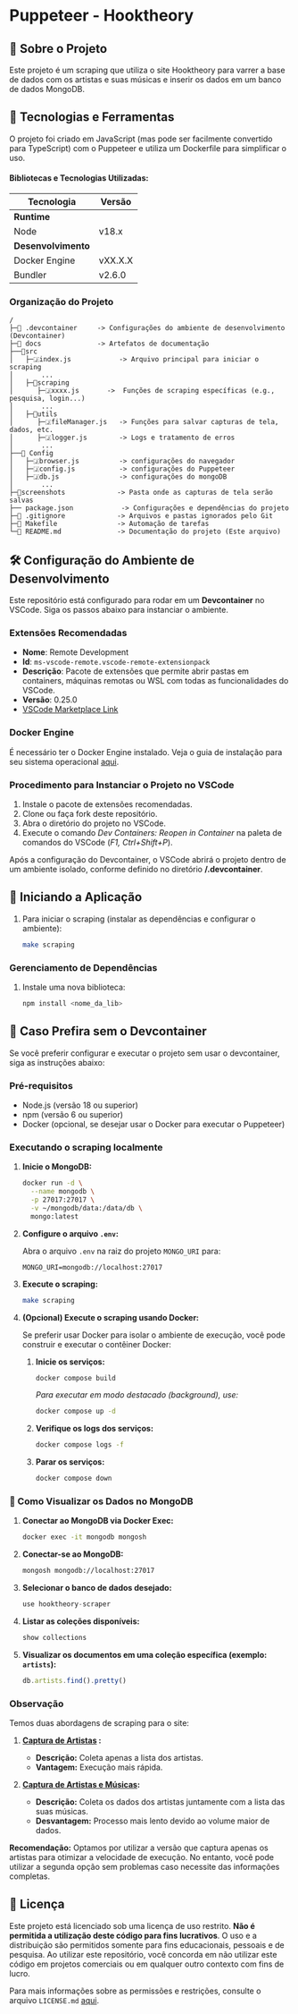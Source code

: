 # Puppeteer - Hooktheory

## 📖 Sobre o Projeto
Este projeto é um scraping que utiliza o site Hooktheory para varrer a base de dados com os artistas e suas músicas e inserir os dados em um banco de dados MongoDB.


## 🚀 Tecnologias e Ferramentas
O projeto foi criado em JavaScript (mas pode ser facilmente convertido para TypeScript) com o Puppeteer e utiliza um Dockerfile para simplificar o uso.

#### Bibliotecas e Tecnologias Utilizadas:
| Tecnologia           | Versão    |
|----------------------|-----------|
| **Runtime**           |           |
| Node                  | v18.x     |
| **Desenvolvimento**   |           |
| Docker Engine         | vXX.X.X   |
| Bundler               | v2.6.0    |

### Organização do Projeto

```
/
├─📁 .devcontainer     -> Configurações do ambiente de desenvolvimento (Devcontainer)
├─📁 docs              -> Artefatos de documentação
├──📁src
│   ├─🇯index.js            -> Arquivo principal para iniciar o scraping
│       ...
│   ├─📁scraping
│      ├─🇯xxxx.js       ->  Funções de scraping específicas (e.g., pesquisa, login...)
│       ...
│   ├─📁utils             
│      ├─🇯fileManager.js   -> Funções para salvar capturas de tela, dados, etc.
│      ├─🇯logger.js        -> Logs e tratamento de erros
│       ...
├──📁 Config
│   ├─🇯browser.js          -> configurações do navegador
│   ├─🇯config.js           -> configurações do Puppeteer
│   ├─🇯db.js               -> configurações do mongoDB
│       ...
├─📁screenshots             -> Pasta onde as capturas de tela serão salvas
├── package.json            -> Configurações e dependências do projeto
├─📄 .gitignore             -> Arquivos e pastas ignorados pelo Git
├─📄 Makefile               -> Automação de tarefas
└─📄 README.md              -> Documentação do projeto (Este arquivo)
```

## 🛠️ Configuração do Ambiente de Desenvolvimento

Este repositório está configurado para rodar em um **Devcontainer** no VSCode. Siga os passos abaixo para instanciar o ambiente.

### Extensões Recomendadas

- **Nome**: Remote Development
- **Id**: `ms-vscode-remote.vscode-remote-extensionpack`
- **Descrição**: Pacote de extensões que permite abrir pastas em containers, máquinas remotas ou WSL com todas as funcionalidades do VSCode.
- **Versão**: 0.25.0
- [VSCode Marketplace Link](https://marketplace.visualstudio.com/items?itemName=ms-vscode-remote.vscode-remote-extensionpack)

### Docker Engine

É necessário ter o Docker Engine instalado. Veja o guia de instalação para seu sistema operacional [aqui](https://docs.docker.com/engine/install/).

### Procedimento para Instanciar o Projeto no VSCode

1. Instale o pacote de extensões recomendadas.
2. Clone ou faça fork deste repositório.
3. Abra o diretório do projeto no VSCode.
4. Execute o comando _Dev Containers: Reopen in Container_ na paleta de comandos do VSCode (_F1, Ctrl+Shift+P_).

Após a configuração do Devcontainer, o VSCode abrirá o projeto dentro de um ambiente isolado, conforme definido no diretório **/.devcontainer**.

## 🚀 Iniciando a Aplicação

1. Para iniciar o scraping (instalar as dependências e configurar o ambiente):
    ```sh
    make scraping
    ```

### Gerenciamento de Dependências

1. Instale uma nova biblioteca:
    ```sh
    npm install <nome_da_lib>
    ```

## 📖 Caso Prefira sem o Devcontainer

Se você preferir configurar e executar o projeto sem usar o devcontainer, siga as instruções abaixo:

### Pré-requisitos

- Node.js (versão 18 ou superior)
- npm (versão 6 ou superior)
- Docker (opcional, se desejar usar o Docker para executar o Puppeteer)


### Executando o scraping localmente 

1. **Inicie o MongoDB:**

    ```sh
    docker run -d \
      --name mongodb \
      -p 27017:27017 \
      -v ~/mongodb/data:/data/db \
      mongo:latest
    ```

2. **Configure o arquivo `.env`:**

    Abra o arquivo `.env` na raiz do projeto `MONGO_URI` para:

    ```env
    MONGO_URI=mongodb://localhost:27017
    ```

3. **Execute o scraping:**

    ```sh
    make scraping
    ```

4. **(Opcional) Execute o scraping usando Docker:**

    Se preferir usar Docker para isolar o ambiente de execução, você pode construir e executar o contêiner Docker:

    1. **Inicie os serviços:**

        ```sh
        docker compose build
        ```

        *Para executar em modo destacado (background), use:*

        ```sh
        docker compose up -d
        ```

    2. **Verifique os logs dos serviços:**

        ```sh
        docker compose logs -f
        ```

    3. **Parar os serviços:**

        ```sh
        docker compose down
        ```

### 📖 Como Visualizar os Dados no MongoDB

1. **Conectar ao MongoDB via Docker Exec:**
    ```sh
    docker exec -it mongodb mongosh
    ```

2. **Conectar-se ao MongoDB:**
    ```sh
    mongosh mongodb://localhost:27017
    ```

3. **Selecionar o banco de dados desejado:**

    ```javascript
    use hooktheory-scraper
    ```

4. **Listar as coleções disponíveis:**
    ```javascript
    show collections
    ```

5. **Visualizar os documentos em uma coleção específica (exemplo: `artists`):**
    ```javascript
    db.artists.find().pretty()
    ```

### Observação

Temos duas abordagens de scraping para o site:

1. **[Captura de Artistas](src/scraping/artists-scraper.js) :** 
   - **Descrição:** Coleta apenas a lista dos artistas.
   - **Vantagem:** Execução mais rápida.
   
2. **[Captura de Artistas e Músicas](src/scraping/artists-scraper-song.js):**
   - **Descrição:** Coleta os dados dos artistas juntamente com a lista das suas músicas.
   - **Desvantagem:** Processo mais lento devido ao volume maior de dados.

**Recomendação:** Optamos por utilizar a versão que captura apenas os artistas para otimizar a velocidade de execução. No entanto, você pode utilizar a segunda opção sem problemas caso necessite das informações completas.

## 📄 Licença

Este projeto está licenciado sob uma licença de uso restrito. **Não é permitida a utilização deste código para fins lucrativos**. O uso e a distribuição são permitidos somente para fins educacionais, pessoais e de pesquisa. Ao utilizar este repositório, você concorda em não utilizar este código em projetos comerciais ou em qualquer outro contexto com fins de lucro.

Para mais informações sobre as permissões e restrições, consulte o arquivo `LICENSE.md` [aqui](docs/LICENSE.md).

